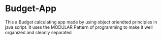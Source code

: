 # Budget-App

This a Budget calculating app made by using object oriendted principles in java script.
It uses the MODULAR Pattern of programming to make it well organized and cleanly separated
